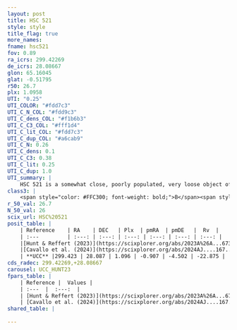 ```yaml
---
layout: post
title: HSC 521
style: style
title_flag: true
more_names: 
fname: hsc521
fov: 0.89
ra_icrs: 299.42269
de_icrs: 28.08667
glon: 65.16045
glat: -0.51795
r50: 26.7
plx: 1.0958
UTI: "0.25"
UTI_COLOR: "#fdd7c3"
UTI_C_N_COL: "#fdd9c3"
UTI_C_dens_COL: "#f1b6b3"
UTI_C_C3_COL: "#fff1d4"
UTI_C_lit_COL: "#fdd7c3"
UTI_C_dup_COL: "#a6cab9"
UTI_C_N: 0.26
UTI_C_dens: 0.1
UTI_C_C3: 0.38
UTI_C_lit: 0.25
UTI_C_dup: 1.0
UTI_summary: |
    HSC 521 is a somewhat close, poorly populated, very loose object of low C3 quality. It was recently reported in the literature.
class3: |
    <span style="color: #FFC300; font-weight: bold;">B</span><span style="color: red; font-weight: bold;">C</span>
r_50_val: 26.7
N_50_val: 26
scix_url: HSC%20521
posit_table: |
    | Reference    | RA    | DEC   | Plx  | pmRA  | pmDE   |  Rv  |
    | :---         | :---: | :---: | :---: | :---: | :---: | :---: |
    |[Hunt & Reffert (2023)](https://scixplorer.org/abs/2023A%26A...673A.114H) | 299.452 | 28.131 | 1.064 | -0.907 | -4.503 | -9.009 |
    |[Cavallo et al. (2024)](https://scixplorer.org/abs/2024AJ....167...12C) | 299.373 | 28.08 | 1.065 | -- | -- | -- |
    | **UCC** |299.423 | 28.087 | 1.096 | -0.907 | -4.502 | -22.875 | 
cds_radec: 299.42269,+28.08667
carousel: UCC_HUNT23
fpars_table: |
    | Reference |  Values |
    | :---  |  :---:  |
    | [Hunt & Reffert (2023)](https://scixplorer.org/abs/2023A%26A...673A.114H) | `AV50=1.041, diffAV50=0.918, MOD50=9.741, logAge50=8.215` |
    | [Cavallo et al. (2024)](https://scixplorer.org/abs/2024AJ....167...12C) | `AV50=1.3, dMod50=9.99, logAge50=7.93, [Fe/H]50=0.37` |
shared_table: |
    
---
```


